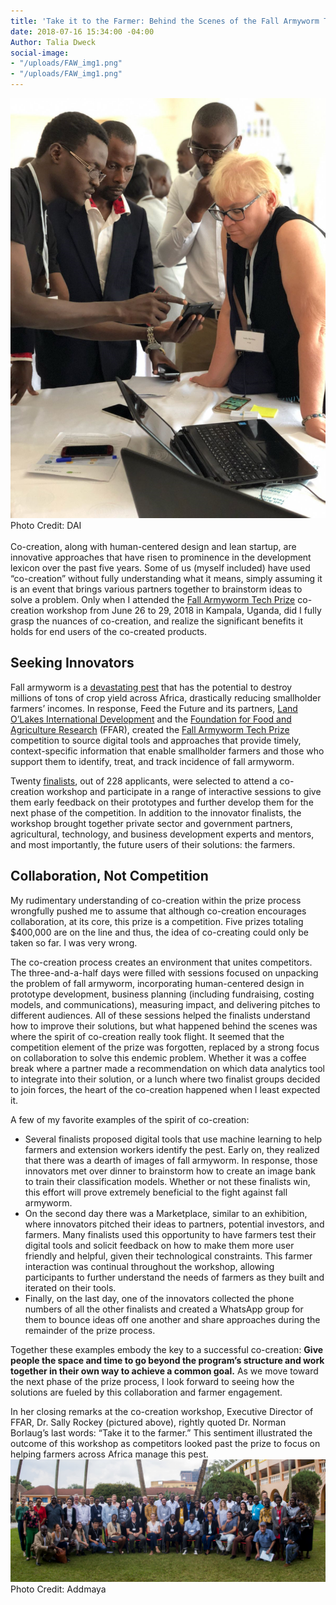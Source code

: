 ```yaml
---
title: 'Take it to the Farmer: Behind the Scenes of the Fall Armyworm Tech Prize Co-Creation'
date: 2018-07-16 15:34:00 -04:00
Author: Talia Dweck
social-image:
- "/uploads/FAW_img1.png"
- "/uploads/FAW_img1.png"
---
```


![FAW_img1.png](/uploads/FAW_img1.png)
Photo Credit: DAI
<br><br>
Co-creation, along with human-centered design and lean startup, are innovative approaches that have risen to prominence in the development lexicon over the past five years. Some of us (myself included) have used “co-creation” without fully understanding what it means, simply assuming it is an event that brings  various partners together to brainstorm ideas to solve a problem. Only when I attended the [Fall Armyworm Tech Prize](https://fallarmywormtech.challenges.org/) co-creation workshop from June 26 to 29, 2018 in Kampala, Uganda, did I fully grasp the nuances of co-creation, and realize the significant benefits it holds for end users of the co-created products.

## **Seeking Innovators**

Fall armyworm is a [devastating pest](http://www.fao.org/food-chain-crisis/how-we-work/plant-protection/fallarmyworm/en/) that has the potential to destroy millions of tons of crop yield across Africa, drastically reducing smallholder farmers’ incomes. In response, Feed the Future and its partners, [Land O’Lakes International Development](https://www.landolakes.org/) and the [Foundation for Food and Agriculture Research](https://foundationfar.org/) (FFAR), created the [Fall Armyworm Tech Prize](https://www.usaid.gov/what-we-do/agriculture-and-food-security/increasing-food-security-through-feed-future/fall-armyworm) competition to source digital tools and approaches that provide timely, context-specific information that enable smallholder farmers and those who support them to identify, treat, and track incidence of fall armyworm.

Twenty [finalists](https://fallarmywormtech.challenges.org/finalists-2/), out of 228 applicants, were selected to attend a co-creation workshop and participate in a range of interactive sessions to give them early feedback on their prototypes and further develop them for the next phase of the competition. In addition to the innovator finalists, the workshop brought together private sector and government partners, agricultural, technology, and business development experts and mentors, and most importantly, the future users of their solutions: the farmers.

## **Collaboration, Not Competition**

My rudimentary understanding of co-creation within the prize process wrongfully pushed me to assume that although co-creation encourages collaboration, at its core, this prize is a competition. Five prizes totaling $400,000 are on the line and thus, the idea of co-creating could only be taken so far. I was very wrong.

The co-creation process creates an environment that unites competitors. The three-and-a-half days were filled with sessions focused on unpacking the problem of fall armyworm, incorporating human-centered design in prototype development, business planning (including fundraising, costing models, and communications), measuring impact, and delivering pitches to different audiences. All of these sessions helped the finalists understand how to improve their solutions, but what happened behind the scenes was where the spirit of co-creation really took flight. It seemed that the competition element of the prize was forgotten, replaced by a strong focus on collaboration to solve this endemic problem. Whether it was a coffee break where a partner made a recommendation on which data analytics tool to integrate into their solution, or a lunch where two finalist groups decided to join forces, the heart of the co-creation happened when I least expected it.

A few of my favorite examples of the spirit of co-creation:

* Several finalists proposed digital tools that use machine learning to help farmers and extension workers identify the pest. Early on, they realized that there was a dearth of images of fall armyworm. In response, those innovators met over dinner to brainstorm how to create an image bank to train their classification models. Whether or not these finalists win, this effort will prove extremely beneficial to the fight against fall armyworm.
* On the second day there was a Marketplace, similar to an exhibition, where innovators pitched their ideas to partners, potential investors, and farmers. Many finalists used this opportunity to have farmers test their digital tools and solicit feedback on how to make them more user friendly and helpful, given their technological constraints. This farmer interaction was continual throughout the workshop, allowing participants to further understand the needs of farmers as they built and iterated on their tools.
* Finally, on the last day, one of the innovators collected the phone numbers of all the other finalists and created a WhatsApp group for them to bounce ideas off one another and share approaches during the remainder of the prize process.

Together these examples embody the key to a successful co-creation: **Give people the space and time to go beyond the program’s structure and work together in their own way to achieve a common goal.** As we move toward the next phase of the prize process, I look forward to seeing how the solutions are fueled by this collaboration and farmer engagement.

In her closing remarks at the co-creation workshop, Executive Director of FFAR, Dr. Sally Rockey
\(pictured above), rightly quoted Dr. Norman Borlaug’s last words: “Take it to the farmer.” This sentiment illustrated the outcome of this workshop as competitors looked past the prize to focus on helping farmers across Africa manage this pest.
<br>
![FAW_img2.png](/uploads/FAW_img2.png)
Photo Credit: Addmaya